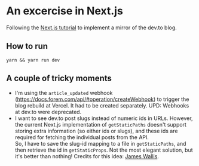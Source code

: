 # An excercise in Next.js
Following the [Next.js tutorial](https://nextjs.org/learn/basics/create-nextjs-app) to implement a mirror of the dev.to blog.

## How to run
`yarn && yarn run dev`

## A couple of tricky moments
- I'm using the `article_updated` webhook (https://docs.forem.com/api/#operation/createWebhook) to trigger the blog rebuild at Vercel. It had to be created separately. UPD: Webhooks at dev.to were deprecated.
- I want to see dev.to post slugs instead of numeric ids in URLs. However, the current Next.js implementation of `getStaticPaths` doesn't support storing extra information (so either ids or slugs), and these ids are required for fetching the individual posts from the API.   
So, I have to save the slug-id mapping to a file in `getStaticPaths`, and then retrieve the id in `getStaticProps`. Not the most elegant solution, but it's better than nothing! Credits for this idea: [James Wallis](https://wallis.dev/blog/adding-a-devto-powered-blog-to-a-nextjs-website).
